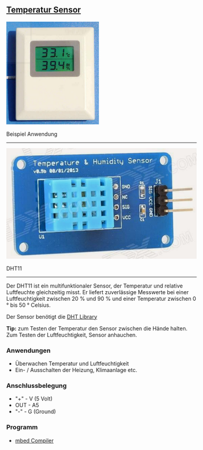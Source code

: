 ## [Temperatur Sensor](http://de.wikipedia.org/wiki/Temperatursensor) 

![](../../images/sensors/TemperatureSensorUse.png)

Beispiel Anwendung

- - -

![](../../images/sensors/TemperatureSensor.png)

DHT11

- - -

Der DHT11 ist ein multifunktionaler Sensor, der Temperatur und relative Luftfeuchte gleichzeitig misst. Er liefert zuverlässige Messwerte bei einer Luftfeuchtigkeit zwischen 20 % und 90 % und einer Temperatur zwischen 0 ° bis 50 ° Celsius.

Der Sensor benötigt die [DHT Library](http://developer.mbed.org/teams/components/code/DHT/)

**Tip:** zum Testen der Temperatur den Sensor zwischen die Hände halten. Zum Testen der Luftfeuchtigkeit, Sensor anhauchen.

### Anwendungen 

*   Überwachen Temperatur und Luftfeuchtigkeit
*   Ein- / Ausschalten der Heizung, Klimaanlage etc.

### Anschlussbelegung 

*   "+" - V (5 Volt)
*   OUT - A5
*   "-" - G (Ground)

### Programm

* [mbed Compiler](https://developer.mbed.org/compiler/#import:/teams/smdiotkitch/code/TemperaturSensorExtern/)
